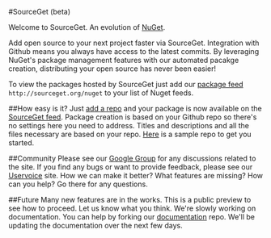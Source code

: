 #SourceGet (beta)

Welcome to SourceGet. An evolution of [NuGet](http://nuget.org).

Add open source to your next project faster via SourceGet. 
Integration with Github means you always have access to the latest commits. 
By leveraging NuGet's package management features with our automated pacakge creation, distributing your open source has never been easier!

To view the packages hosted by SourceGet just add our [package feed](/help/add-feed) `http://sourceget.org/nuget` to your list of Nuget feeds.

##How easy is it?
Just [add a repo](/user/repos) and your package is now available on the [SourceGet feed](/help/add-feed).
Package creation is based on your Github repo so there's no settings here you need to address.
Titles and descriptions and all the files necessary are based on your repo. 
[Here](http://github.com/Buildstarted/SourceGet-Sample-Project) is a sample repo to get you started.

##Community
Please see our [Google Group](http://groups.google.com/group/nugit/) for any discussions related to the site.
If you find any bugs or want to provide feedback, please see our [Uservoice](https://nugit.uservoice.com/) site.
How we can make it better? 
What features are missing? 
How can you help? 
Go there for any questions.

##Future
Many new features are in the works. 
This is a public preview to see how to proceed. 
Let us know what you think. 
We're slowly working on documentation. 
You can help by forking our [documentation](https://github.com/Buildstarted/Sourceget-Documentation) repo.
We'll be updating the documentation over the next few days.
